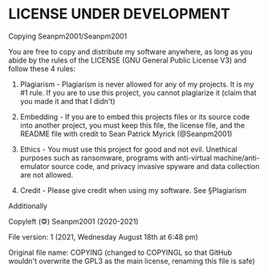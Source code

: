 
# LICENSE UNDER DEVELOPMENT

Copying Seanpm2001/Seanpm2001

You are free to copy and distribute my software anywhere, as long as you abide by the rules of the LICENSE (GNU General Public License V3) and follow these 4 rules:

1. Plagiarism - Plagiarism is never allowed for any of my projects. It is my #1 rule. If you are to use this project, you cannot plagiarize it (claim that you made it and that I didn't)

2. Embedding - If you are to embed this projects files or its source code into another project, you must keep this file, the license file, and the README file with credit to Sean Patrick Myrick (@Seanpm2001)
 
3. Ethics - You must use this project for good and not evil. Unethical purposes such as ransomware, programs with anti-virtual machine/anti-emulator source code, and privacy invasive spyware and data collection are not allowed.

4. Credit - Please give credit when using my software. See §Plagiarism

Additionally

<!-- A. NSFW - You can use my software on any project deemed vulgar or repulsive (such as Internet Pornography, Erotica) as long as it isn't illegal usage. !-->

Copyleft (🄯) Seanpm2001 (2020-2021)

File version: 1 (2021, Wednesday August 18th at 6:48 pm)

Original file name: COPYING (changed to COPYINGL so that GitHub wouldn't overwrite the GPL3 as the main license, renaming this file is safe)
